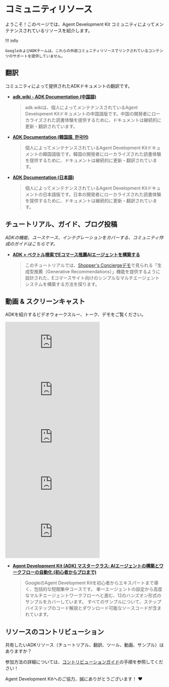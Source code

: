 # コミュニティリソース

ようこそ！このページでは、Agent Development Kit コミュニティによってメンテナンスされているリソースを紹介します。

!!! info

    GoogleおよびADKチームは、これらの外部コミュニティリソースでリンクされているコンテンツのサポートを提供していません。

## 翻訳

コミュニティによって提供されたADKドキュメントの翻訳です。

*   **[adk.wiki - ADK Documentation (中国語)](https://adk.wiki/)**

    > adk.wikiは、個人によってメンテナンスされているAgent Development Kitドキュメントの中国語版です。中国の開発者にローカライズされた読書体験を提供するために、ドキュメントは継続的に更新・翻訳されています。

*   **[ADK Documentation (韓国語, 한국어)](https://adk-labs.github.io/adk-docs/ko/)**

    > 個人によってメンテナンスされているAgent Development Kitドキュメントの韓国語版です。韓国の開発者にローカライズされた読書体験を提供するために、ドキュメントは継続的に更新・翻訳されています。

*   **[ADK Documentation (日本語)](https://adk-labs.github.io/adk-docs/ja/)**

    > 個人によってメンテナンスされているAgent Development Kitドキュメントの日本語版です。日本の開発者にローカライズされた読書体験を提供するために、ドキュメントは継続的に更新・翻訳されています。

## チュートリアル、ガイド、ブログ投稿

*ADKの機能、ユースケース、インテグレーションをカバーする、コミュニティ作成のガイドはこちらです。*

*   **[ADK + ベクトル検索でEコマース推薦AIエージェントを構築する](https://github.com/google/adk-docs/blob/main/examples/python/notebooks/shop_agent.ipynb)**

    > このチュートリアルでは、[Shopper's Conciergeデモ](https://www.youtube.com/watch?v=LwHPYyw7u6U)で見られる「生成型推薦（Generative Recommendations）」機能を提供するように設計された、Eコマースサイト向けのシンプルなマルチエージェントシステムを構築する方法を探ります。

## 動画 & スクリーンキャスト

ADKを紹介するビデオウォークスルー、トーク、デモをご覧ください。

<div class="video-grid">
  <div class="video-item">
    <div class="video-container">
      <iframe src="https://www.youtube-nocookie.com/embed/zgrOwow_uTQ?si=1xVxuZyW022Rq5ZC" title="YouTube video player" frameborder="0" allow="accelerometer; autoplay; clipboard-write; encrypted-media; gyroscope; picture-in-picture; web-share" referrerpolicy="strict-origin-when-cross-origin" allowfullscreen></iframe>
    </div>
  </div>

  <div class="video-item">
    <div class="video-container">
      <iframe src="https://www.youtube-nocookie.com/embed/44C8u0CDtSo?si=EkZu_m5O-fQPzORk" title="YouTube video player" frameborder="0" allow="accelerometer; autoplay; clipboard-write; encrypted-media; gyroscope; picture-in-picture; web-share" referrerpolicy="strict-origin-when-cross-origin" allowfullscreen></iframe>
    </div>
  </div>

  <div class="video-item">
    <div class="video-container">
      <iframe src="https://www.youtube-nocookie.com/embed/efcUXoMX818?si=Dwez2zH8OSwf7Ktg" title="YouTube video player" frameborder="0" allow="accelerometer; autoplay; clipboard-write; encrypted-media; gyroscope; picture-in-picture; web-share" referrerpolicy="strict-origin-when-cross-origin" allowfullscreen></iframe>
    </div>
  </div>

  <div class="video-item">
    <div class="video-container">
      <iframe src="https://www.youtube-nocookie.com/embed/hPzjkQFV5yI?si=GNbDQ1iqP4fok-SY" title="YouTube video player" frameborder="0" allow="accelerometer; autoplay; clipboard-write; encrypted-media; gyroscope; picture-in-picture; web-share" referrerpolicy="strict-origin-when-cross-origin" allowfullscreen></iframe>
    </div>
  </div>

  <div class="video-item">
    <div class="video-container">
      <iframe src="https://www.youtube-nocookie.com/embed/LwHPYyw7u6U" title="YouTube video player" frameborder="0" allow="accelerometer; autoplay; clipboard-write; encrypted-media; gyroscope; picture-in-picture; web-share" referrerpolicy="strict-origin-when-cross-origin" allowfullscreen></iframe>
    </div>
  </div>

</div>

*   **[Agent Development Kit (ADK) マスタークラス: AIエージェントの構築とワークフローの自動化 (初心者からプロまで)](https://www.youtube.com/watch?v=P4VFL9nIaIA)**

    > GoogleのAgent Development Kitを初心者からエキスパートまで導く、包括的な短期集中コースです。
    > 単一エージェントの設定から高度なマルチエージェントワークフローへと進む、12のハンズオン形式のサンプルをカバーしています。
    > すべてのサンプルについて、ステップバイステップのコード解説とダウンロード可能なソースコードが含まれています。

## リソースのコントリビューション

共有したいADKリソース（チュートリアル、翻訳、ツール、動画、サンプル）はありますか？

参加方法の詳細については、[コントリビューションガイド](contributing-guide.md)の手順を参照してください！

Agent Development Kitへのご協力、誠にありがとうございます！ ❤️